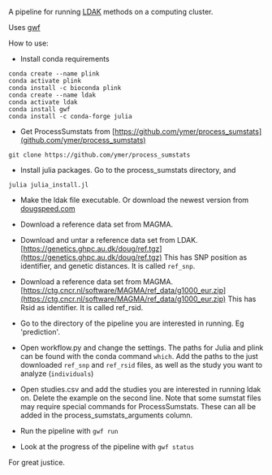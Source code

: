 A pipeline for running [LDAK]([http://dougspeed.com/]) methods on a computing cluster.

Uses [gwf](https://gwf.app/)

How to use:
- Install conda requirements
```
conda create --name plink
conda activate plink
conda install -c bioconda plink
conda create --name ldak
conda activate ldak
conda install gwf
conda install -c conda-forge julia
```

- Get ProcessSumstats from [https://github.com/ymer/process_sumstats](github.com/ymer/process_sumstats)
```
git clone https://github.com/ymer/process_sumstats
```

- Install julia packages.
Go to the process_sumstats directory, and

```
julia julia_install.jl
```

- Make the ldak file executable.
Or download the newest version from [dougspeed.com](http://dougspeed.com/)

- Download a reference data set from MAGMA. 

- Download and untar a reference data set from LDAK. [https://genetics.ghpc.au.dk/doug/ref.tgz](https://genetics.ghpc.au.dk/doug/ref.tgz)
This has SNP position as identifier, and genetic distances. It is called `ref_snp`.

- Download a reference data set from MAGMA. [https://ctg.cncr.nl/software/MAGMA/ref_data/g1000_eur.zip](https://ctg.cncr.nl/software/MAGMA/ref_data/g1000_eur.zip)
This has Rsid as identifier. It is called ref_rsid.

- Go to the directory of the pipeline you are interested in running. Eg 'prediction'.

- Open workflow.py and change the settings.
The paths for Julia and plink can be found with the conda command `which`.
Add the paths to the just downloaded `ref_snp` and `ref_rsid` files, as well as the study you want to analyze
(`individuals`) 

- Open studies.csv and add the studies you are interested in running ldak on.
Delete the example on the second line.
Note that some sumstat files may require special commands for ProcessSumstats. These can all be added in the
process_sumstats_arguments column.

- Run the pipeline with `gwf run`

- Look at the progress of the pipeline with `gwf status`



For great justice.

